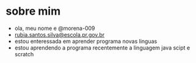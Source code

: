 # sobre mim
- ola, meu nome e @morena-009
 - rubia.santos.silva@escola.pr.gov.br 
- estou enteressada em aprender programa novas linguas 
- estou aprendendo a programa recentemente a linguagem java scipt e scratch

